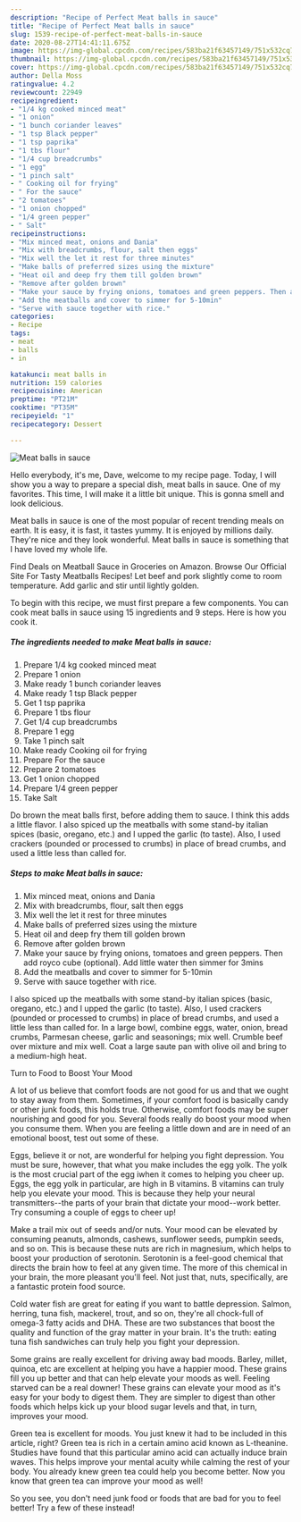```yaml
---
description: "Recipe of Perfect Meat balls in sauce"
title: "Recipe of Perfect Meat balls in sauce"
slug: 1539-recipe-of-perfect-meat-balls-in-sauce
date: 2020-08-27T14:41:11.675Z
image: https://img-global.cpcdn.com/recipes/583ba21f63457149/751x532cq70/meat-balls-in-sauce-recipe-main-photo.jpg
thumbnail: https://img-global.cpcdn.com/recipes/583ba21f63457149/751x532cq70/meat-balls-in-sauce-recipe-main-photo.jpg
cover: https://img-global.cpcdn.com/recipes/583ba21f63457149/751x532cq70/meat-balls-in-sauce-recipe-main-photo.jpg
author: Della Moss
ratingvalue: 4.2
reviewcount: 22949
recipeingredient:
- "1/4 kg cooked minced meat"
- "1 onion"
- "1 bunch coriander leaves"
- "1 tsp Black pepper"
- "1 tsp paprika"
- "1 tbs flour"
- "1/4 cup breadcrumbs"
- "1 egg"
- "1 pinch salt"
- " Cooking oil for frying"
- " For the sauce"
- "2 tomatoes"
- "1 onion chopped"
- "1/4 green pepper"
- " Salt"
recipeinstructions:
- "Mix minced meat, onions and Dania"
- "Mix with breadcrumbs, flour, salt then eggs"
- "Mix well the let it rest for three minutes"
- "Make balls of preferred sizes using the mixture"
- "Heat oil and deep fry them till golden brown"
- "Remove after golden brown"
- "Make your sauce by frying onions, tomatoes and green peppers. Then add royco cube (optional). Add little water then simmer for 3mins"
- "Add the meatballs and cover to simmer for 5-10min"
- "Serve with sauce together with rice."
categories:
- Recipe
tags:
- meat
- balls
- in

katakunci: meat balls in 
nutrition: 159 calories
recipecuisine: American
preptime: "PT21M"
cooktime: "PT35M"
recipeyield: "1"
recipecategory: Dessert

---
```



![Meat balls in sauce](https://img-global.cpcdn.com/recipes/583ba21f63457149/751x532cq70/meat-balls-in-sauce-recipe-main-photo.jpg)

Hello everybody, it's me, Dave, welcome to my recipe page. Today, I will show you a way to prepare a special dish, meat balls in sauce. One of my favorites. This time, I will make it a little bit unique. This is gonna smell and look delicious.

Meat balls in sauce is one of the most popular of recent trending meals on earth. It is easy, it is fast, it tastes yummy. It is enjoyed by millions daily. They're nice and they look wonderful. Meat balls in sauce is something that I have loved my whole life.

Find Deals on Meatball Sauce in Groceries on Amazon. Browse Our Official Site For Tasty Meatballs Recipes! Let beef and pork slightly come to room temperature. Add garlic and stir until lightly golden.


To begin with this recipe, we must first prepare a few components. You can cook meat balls in sauce using 15 ingredients and 9 steps. Here is how you cook it.

<!--inarticleads1-->

##### The ingredients needed to make Meat balls in sauce:

1. Prepare 1/4 kg cooked minced meat
1. Prepare 1 onion
1. Make ready 1 bunch coriander leaves
1. Make ready 1 tsp Black pepper
1. Get 1 tsp paprika
1. Prepare 1 tbs flour
1. Get 1/4 cup breadcrumbs
1. Prepare 1 egg
1. Take 1 pinch salt
1. Make ready  Cooking oil for frying
1. Prepare  For the sauce
1. Prepare 2 tomatoes
1. Get 1 onion chopped
1. Prepare 1/4 green pepper
1. Take  Salt


Do brown the meat balls first, before adding them to sauce. I think this adds a little flavor. I also spiced up the meatballs with some stand-by italian spices (basic, oregano, etc.) and I upped the garlic (to taste). Also, I used crackers (pounded or processed to crumbs) in place of bread crumbs, and used a little less than called for. 

<!--inarticleads2-->

##### Steps to make Meat balls in sauce:

1. Mix minced meat, onions and Dania
1. Mix with breadcrumbs, flour, salt then eggs
1. Mix well the let it rest for three minutes
1. Make balls of preferred sizes using the mixture
1. Heat oil and deep fry them till golden brown
1. Remove after golden brown
1. Make your sauce by frying onions, tomatoes and green peppers. Then add royco cube (optional). Add little water then simmer for 3mins
1. Add the meatballs and cover to simmer for 5-10min
1. Serve with sauce together with rice.


I also spiced up the meatballs with some stand-by italian spices (basic, oregano, etc.) and I upped the garlic (to taste). Also, I used crackers (pounded or processed to crumbs) in place of bread crumbs, and used a little less than called for. In a large bowl, combine eggs, water, onion, bread crumbs, Parmesan cheese, garlic and seasonings; mix well. Crumble beef over mixture and mix well. Coat a large saute pan with olive oil and bring to a medium-high heat. 

Turn to Food to Boost Your Mood


A lot of us believe that comfort foods are not good for us and that we ought to stay away from them. Sometimes, if your comfort food is basically candy or other junk foods, this holds true. Otherwise, comfort foods may be super nourishing and good for you. Several foods really do boost your mood when you consume them. When you are feeling a little down and are in need of an emotional boost, test out some of these.

Eggs, believe it or not, are wonderful for helping you fight depression. You must be sure, however, that what you make includes the egg yolk. The yolk is the most crucial part of the egg iwhen it comes to helping you cheer up. Eggs, the egg yolk in particular, are high in B vitamins. B vitamins can truly help you elevate your mood. This is because they help your neural transmitters--the parts of your brain that dictate your mood--work better. Try consuming a couple of eggs to cheer up!

Make a trail mix out of seeds and/or nuts. Your mood can be elevated by consuming peanuts, almonds, cashews, sunflower seeds, pumpkin seeds, and so on. This is because these nuts are rich in magnesium, which helps to boost your production of serotonin. Serotonin is a feel-good chemical that directs the brain how to feel at any given time. The more of this chemical in your brain, the more pleasant you'll feel. Not just that, nuts, specifically, are a fantastic protein food source.

Cold water fish are great for eating if you want to battle depression. Salmon, herring, tuna fish, mackerel, trout, and so on, they're all chock-full of omega-3 fatty acids and DHA. These are two substances that boost the quality and function of the gray matter in your brain. It's the truth: eating tuna fish sandwiches can truly help you fight your depression. 

Some grains are really excellent for driving away bad moods. Barley, millet, quinoa, etc are excellent at helping you have a happier mood. These grains fill you up better and that can help elevate your moods as well. Feeling starved can be a real downer! These grains can elevate your mood as it's easy for your body to digest them. They are simpler to digest than other foods which helps kick up your blood sugar levels and that, in turn, improves your mood.

Green tea is excellent for moods. You just knew it had to be included in this article, right? Green tea is rich in a certain amino acid known as L-theanine. Studies have found that this particular amino acid can actually induce brain waves. This helps improve your mental acuity while calming the rest of your body. You already knew green tea could help you become better. Now you know that green tea can improve your mood as well!

So you see, you don't need junk food or foods that are bad for you to feel better! Try a few of these instead!

